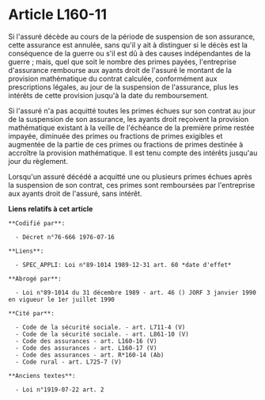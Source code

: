 # Article L160-11

Si l'assuré décède au cours de la période de suspension de son assurance, cette assurance est annulée, sans qu'il y ait à
distinguer si le décès est la conséquence de la guerre ou s'il est dû à des causes indépendantes de la guerre ; mais, quel
que soit le nombre des primes payées, l'entreprise d'assurance rembourse aux ayants droit de l'assuré le montant de la
provision mathématique du contrat calculée, conformément aux prescriptions légales, au jour de la suspension de l'assurance,
plus les intérêts de cette provision jusqu'à la date du remboursement.

Si l'assuré n'a pas acquitté toutes les primes échues sur son contrat au jour de la suspension de son assurance, les ayants
droit reçoivent la provision mathématique existant à la veille de l'échéance de la première prime restée impayée, diminuée
des primes ou fractions de primes exigibles et augmentée de la partie de ces primes ou fractions de primes destinée à
accroître la provision mathématique. Il est tenu compte des intérêts jusqu'au jour du règlement.

Lorsqu'un assuré décédé a acquitté une ou plusieurs primes échues après la suspension de son contrat, ces primes sont
remboursées par l'entreprise aux ayants droit de l'assuré, sans intérêt.

**Liens relatifs à cet article**

	**Codifié par**:

	  - Décret n°76-666 1976-07-16

	**Liens**:

	  - SPEC_APPLI: Loi n°89-1014 1989-12-31 art. 60 *date d'effet*

	**Abrogé par**:

	  - Loi n°89-1014 du 31 décembre 1989 - art. 46 () JORF 3 janvier 1990 en vigueur le 1er juillet 1990

	**Cité par**:

	  - Code de la sécurité sociale. - art. L711-4 (V)
	  - Code de la sécurité sociale. - art. L861-10 (V)
	  - Code des assurances - art. L160-16 (V)
	  - Code des assurances - art. L160-17 (V)
	  - Code des assurances - art. R*160-14 (Ab)
	  - Code rural - art. L725-7 (V)

	**Anciens textes**:

	  - Loi n°1919-07-22 art. 2
